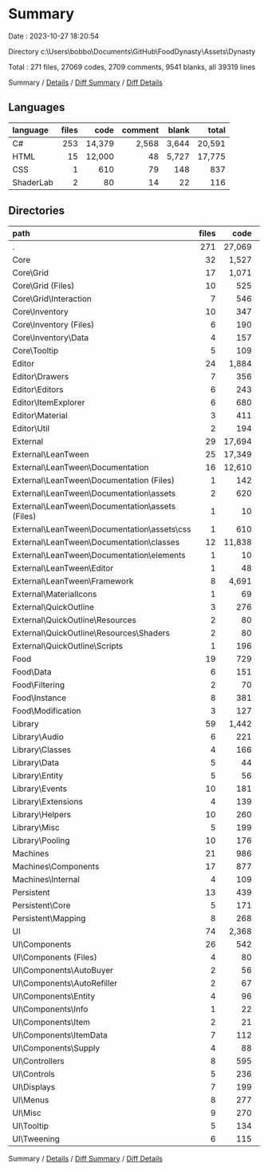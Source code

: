 # Summary

Date : 2023-10-27 18:20:54

Directory c:\\Users\\bobbo\\Documents\\GitHub\\FoodDynasty\\Assets\\Dynasty

Total : 271 files,  27069 codes, 2709 comments, 9541 blanks, all 39319 lines

Summary / [Details](details.md) / [Diff Summary](diff.md) / [Diff Details](diff-details.md)

## Languages
| language | files | code | comment | blank | total |
| :--- | ---: | ---: | ---: | ---: | ---: |
| C# | 253 | 14,379 | 2,568 | 3,644 | 20,591 |
| HTML | 15 | 12,000 | 48 | 5,727 | 17,775 |
| CSS | 1 | 610 | 79 | 148 | 837 |
| ShaderLab | 2 | 80 | 14 | 22 | 116 |

## Directories
| path | files | code | comment | blank | total |
| :--- | ---: | ---: | ---: | ---: | ---: |
| . | 271 | 27,069 | 2,709 | 9,541 | 39,319 |
| Core | 32 | 1,527 | 294 | 463 | 2,284 |
| Core\\Grid | 17 | 1,071 | 181 | 328 | 1,580 |
| Core\\Grid (Files) | 10 | 525 | 150 | 161 | 836 |
| Core\\Grid\\Interaction | 7 | 546 | 31 | 167 | 744 |
| Core\\Inventory | 10 | 347 | 95 | 105 | 547 |
| Core\\Inventory (Files) | 6 | 190 | 53 | 57 | 300 |
| Core\\Inventory\\Data | 4 | 157 | 42 | 48 | 247 |
| Core\\Tooltip | 5 | 109 | 18 | 30 | 157 |
| Editor | 24 | 1,884 | 17 | 488 | 2,389 |
| Editor\\Drawers | 7 | 356 | 1 | 103 | 460 |
| Editor\\Editors | 6 | 243 | 2 | 75 | 320 |
| Editor\\ItemExplorer | 6 | 680 | 3 | 167 | 850 |
| Editor\\Material | 3 | 411 | 3 | 103 | 517 |
| Editor\\Util | 2 | 194 | 8 | 40 | 242 |
| External | 29 | 17,694 | 2,366 | 6,937 | 26,997 |
| External\\LeanTween | 25 | 17,349 | 2,311 | 6,822 | 26,482 |
| External\\LeanTween\\Documentation | 16 | 12,610 | 127 | 5,875 | 18,612 |
| External\\LeanTween\\Documentation (Files) | 1 | 142 | 4 | 22 | 168 |
| External\\LeanTween\\Documentation\\assets | 2 | 620 | 79 | 149 | 848 |
| External\\LeanTween\\Documentation\\assets (Files) | 1 | 10 | 0 | 1 | 11 |
| External\\LeanTween\\Documentation\\assets\\css | 1 | 610 | 79 | 148 | 837 |
| External\\LeanTween\\Documentation\\classes | 12 | 11,838 | 44 | 5,703 | 17,585 |
| External\\LeanTween\\Documentation\\elements | 1 | 10 | 0 | 1 | 11 |
| External\\LeanTween\\Editor | 1 | 48 | 2 | 9 | 59 |
| External\\LeanTween\\Framework | 8 | 4,691 | 2,182 | 938 | 7,811 |
| External\\MaterialIcons | 1 | 69 | 2 | 15 | 86 |
| External\\QuickOutline | 3 | 276 | 53 | 100 | 429 |
| External\\QuickOutline\\Resources | 2 | 80 | 14 | 22 | 116 |
| External\\QuickOutline\\Resources\\Shaders | 2 | 80 | 14 | 22 | 116 |
| External\\QuickOutline\\Scripts | 1 | 196 | 39 | 78 | 313 |
| Food | 19 | 729 | 0 | 200 | 929 |
| Food\\Data | 6 | 151 | 0 | 42 | 193 |
| Food\\Filtering | 2 | 70 | 0 | 15 | 85 |
| Food\\Instance | 8 | 381 | 0 | 119 | 500 |
| Food\\Modification | 3 | 127 | 0 | 24 | 151 |
| Library | 59 | 1,442 | 32 | 404 | 1,878 |
| Library\\Audio | 6 | 221 | 0 | 58 | 279 |
| Library\\Classes | 4 | 166 | 0 | 38 | 204 |
| Library\\Data | 5 | 44 | 28 | 19 | 91 |
| Library\\Entity | 5 | 56 | 4 | 19 | 79 |
| Library\\Events | 10 | 181 | 0 | 56 | 237 |
| Library\\Extensions | 4 | 139 | 0 | 36 | 175 |
| Library\\Helpers | 10 | 260 | 0 | 66 | 326 |
| Library\\Misc | 5 | 199 | 0 | 54 | 253 |
| Library\\Pooling | 10 | 176 | 0 | 58 | 234 |
| Machines | 21 | 986 | 0 | 262 | 1,248 |
| Machines\\Components | 17 | 877 | 0 | 229 | 1,106 |
| Machines\\Internal | 4 | 109 | 0 | 33 | 142 |
| Persistent | 13 | 439 | 0 | 123 | 562 |
| Persistent\\Core | 5 | 171 | 0 | 55 | 226 |
| Persistent\\Mapping | 8 | 268 | 0 | 68 | 336 |
| UI | 74 | 2,368 | 0 | 664 | 3,032 |
| UI\\Components | 26 | 542 | 0 | 168 | 710 |
| UI\\Components (Files) | 4 | 80 | 0 | 25 | 105 |
| UI\\Components\\AutoBuyer | 2 | 56 | 0 | 16 | 72 |
| UI\\Components\\AutoRefiller | 2 | 67 | 0 | 18 | 85 |
| UI\\Components\\Entity | 4 | 96 | 0 | 30 | 126 |
| UI\\Components\\Info | 1 | 22 | 0 | 6 | 28 |
| UI\\Components\\Item | 2 | 21 | 0 | 8 | 29 |
| UI\\Components\\ItemData | 7 | 112 | 0 | 35 | 147 |
| UI\\Components\\Supply | 4 | 88 | 0 | 30 | 118 |
| UI\\Controllers | 8 | 595 | 0 | 154 | 749 |
| UI\\Controls | 5 | 236 | 0 | 56 | 292 |
| UI\\Displays | 7 | 199 | 0 | 57 | 256 |
| UI\\Menus | 8 | 277 | 0 | 70 | 347 |
| UI\\Misc | 9 | 270 | 0 | 82 | 352 |
| UI\\Tooltip | 5 | 134 | 0 | 40 | 174 |
| UI\\Tweening | 6 | 115 | 0 | 37 | 152 |

Summary / [Details](details.md) / [Diff Summary](diff.md) / [Diff Details](diff-details.md)